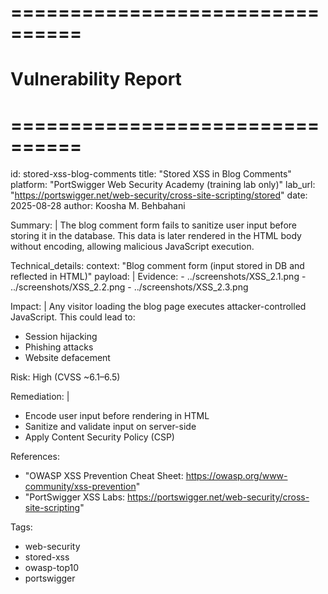 # ================================
# Vulnerability Report
# ================================

id: stored-xss-blog-comments
title: "Stored XSS in Blog Comments"
platform: "PortSwigger Web Security Academy (training lab only)"
lab_url: "https://portswigger.net/web-security/cross-site-scripting/stored"
date: 2025-08-28
author: Koosha M. Behbahani

Summary: |
  The blog comment form fails to sanitize user input before storing it in the database. 
  This data is later rendered in the HTML body without encoding, allowing malicious JavaScript execution.

Technical_details:
  context: "Blog comment form (input stored in DB and reflected in HTML)"
  payload: |
    <script>alert('XSS')</script>
  Evidence:
    - ../screenshots/XSS_2.1.png
    - ../screenshots/XSS_2.2.png
    - ../screenshots/XSS_2.3.png

Impact: |
  Any visitor loading the blog page executes attacker-controlled JavaScript.
  This could lead to:
  - Session hijacking
  - Phishing attacks
  - Website defacement

Risk: High (CVSS ~6.1–6.5)

Remediation: |
  - Encode user input before rendering in HTML
  - Sanitize and validate input on server-side
  - Apply Content Security Policy (CSP)

References:
  - "OWASP XSS Prevention Cheat Sheet: https://owasp.org/www-community/xss-prevention"
  - "PortSwigger XSS Labs: https://portswigger.net/web-security/cross-site-scripting"

Tags:
  - web-security
  - stored-xss
  - owasp-top10
  - portswigger

